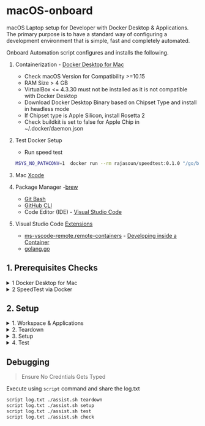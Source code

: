 # macOS-onboard

macOS Laptop setup for Developer with Docker Desktop & Applications. The primary purpose is to have a standard way of configuring a development environment that is simple, fast and completely automated.

Onboard Automation script configures and installs the following.

1. Containerization - [Docker Desktop for Mac](https://docs.docker.com/desktop/mac/install/)
   - Check macOS Version for Compatibility >=10.15
   - RAM Size > 4 GB
   - VirtualBox <= 4.3.30 must not be installed as it is not compatible with Docker Desktop
   - Download Docker Desktop Binary based on Chipset Type and install in headless mode 
    - If Chipset type is Apple Silicon, install Rosetta 2
    - Check buildkit is set to false for Apple Chip in ~/.docker/daemon.json
1. Test Docker Setup 
    - Run speed test 
    
    ```sh
    MSYS_NO_PATHCONV=1  docker run --rm rajasoun/speedtest:0.1.0 "/go/bin/speedtest-go"
    ```

1. Mac [Xcode](https://developer.apple.com/xcode/)
1. Package Manager -[brew](https://brew.sh/)
   - [Git Bash](https://git-scm.com/)
   - [GitHub CLI](https://cli.github.com/)
   - Code Editor (IDE) - [Visual Studio Code](https://code.visualstudio.com/)
1. Visual Studio Code [Extensions](https://code.visualstudio.com/docs/editor/extension-marketplace)
   - [ms-vscode-remote.remote-containers](https://marketplace.visualstudio.com/items?itemName=ms-vscode-remote.remote-containers) - [Developing inside a Container](https://code.visualstudio.com/docs/remote/containers)
   - [golang.go](https://marketplace.visualstudio.com/items?itemName=golang.Go)

## 1. Prerequisites Checks

<details>
  <summary>1 Docker Desktop for Mac</summary>
  
In macOS Terminal Window, Run Prerequisites Checks for Docker Desktop Installation

```sh
    ./assist.sh pre-checks
```
</details>

<details>
  <summary>2 SpeedTest via Docker</summary>
  In macOS Terminal Window, Run Prerequisites Checks for Docker
    ```sh
      ./assist.sh speed-test
    ```
</details>

## 2. Setup

<details>
  <summary>1. Workspace & Applications</summary>
  In macOS Terminal Window, Run following commands for workspace setup
    ```sh
    mkdir -p workspace
    cd workspace
    git clone https://github.com/rajasoun/mac-onboard
    cd mac-onboard
    ```
</details>
<details>
  <summary>2. Teardown </summary>
  In macOS Terminal Window, Run following command to teardown the existing setup
      ```sh
    ./assist.sh teardown # Will remove all packages
    ```
</details>
<details>
  <summary>3. Setup </summary>
  In macOS Terminal Window, Run following commands for application installation 
      ```sh
    ./assist.sh setup 
    ```
</details>
<details>
  <summary>4. Test </summary>
  In macOS Terminal Window, Run following commands for application installation 
      ```sh
    ./assist.sh test 
    ```
</details>

## Debugging

> Ensure No Credntials Gets Typed

Execute using `script` command and share the log.txt

```sh
script log.txt ./assist.sh teardown
script log.txt ./assist.sh setup
script log.txt ./assist.sh test
script log.txt ./assist.sh check
```

